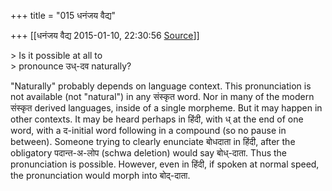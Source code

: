 +++
title = "015 धनंजय वैद्य"

+++
[[धनंजय वैद्य	2015-01-10, 22:30:56 [Source](https://groups.google.com/g/samskrita/c/zZKG2DkqXv4)]]



\> Is it possible at all to  
\> pronounce उध्-दव naturally?  

"Naturally" probably depends on language context. This pronunciation is not available (not "natural") in any संस्कृत word. Nor in many of the modern संस्कृत derived languages, inside of a single morpheme. But it may happen in other contexts. It may be heard perhaps in हिंदी, with ध् at the end of one word, with a द-initial word following in a compound (so no pause in between). Someone trying to clearly enunciate बोधदाता in हिंदी, after the obligatory पदान्त-अ-लोप (schwa deletion) would say बोध्-दाता. Thus the pronunciation is possible. However, even in हिंदी, if spoken at normal speed, the pronunciation would morph into बोद्-दाता.  

